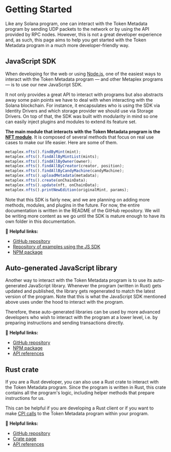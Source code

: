 # Getting Started

Like any Solana program, one can interact with the Token Metadata program by sending UDP packets to the network or by using the API provided by RPC nodes. However, this is not a great developer experience and, as such, this page aims to help you get started with the Token Metadata program in a much more developer-friendly way.

## JavaScript SDK

When developing for the web or using [Node.js](https://nodejs.org/en/), one of the easiest ways to interact with the Token Metadata program — and other Metaplex programs — is to use our new JavaScript SDK.

It not only provides a great API to interact with programs but also abstracts away some pain points we have to deal with when interacting with the Solana blockchain. For instance, it encapsulates who is using the SDK via Identity Drivers and which storage provider we should use via Storage Drivers. On top of that, the SDK was built with modularity in mind so one can easily inject plugins and modules to extend its feature set.

**The main module that interacts with the Token Metadata program is the [NFT module](https://github.com/metaplex-foundation/js-next#nfts)**. It is composed of several methods that focus on real use cases to make our life easier. Here are some of them.

```ts
metaplex.nfts().findByMint(mint);
metaplex.nfts().findAllByMintList(mints);
metaplex.nfts().findAllByOwner(owner);
metaplex.nfts().findAllByCreator(creator, position);
metaplex.nfts().findAllByCandyMachine(candyMachine);
metaplex.nfts().uploadMetadata(metadata);
metaplex.nfts().create(onChainData);
metaplex.nfts().update(nft, onChainData);
metaplex.nfts().printNewEdition(originalMint, params);
```

Note that this SDK is fairly new, and we are planning on adding more methods, modules, and plugins in the future. For now, the entire documentation is written in the README of the GitHub repository. We will be writing more content as we go until the SDK is mature enough to have its own folder in this documentation.

🔗 **Helpful links:**

- [GitHub repository](https://github.com/metaplex-foundation/js-next)
- [Repository of examples using the JS SDK](https://github.com/metaplex-foundation/js-examples)
- [NPM package](https://www.npmjs.com/package/@metaplex-foundation/js-next)

## Auto-generated JavaScript library

Another way to interact with the Token Metadata program is to use its auto-generated JavaScript library. Whenever the program (written in Rust) gets updated and published, the library gets regenerated to match the latest version of the program. Note that this is what the JavaScript SDK mentioned above uses under the hood to interact with the program.

Therefore, these auto-generated libraries can be used by more advanced developers who wish to interact with the program at a lower level, i.e. by preparing instructions and sending transactions directly.

🔗 **Helpful links:**

- [GitHub repository](https://github.com/metaplex-foundation/metaplex-program-library/tree/master/token-metadata/js)
- [NPM package](https://www.npmjs.com/package/@metaplex-foundation/mpl-token-metadata)
- [API references](https://metaplex-foundation.github.io/metaplex-program-library/docs/token-metadata/index.html)

## Rust crate

If you are a Rust developer, you can also use a Rust crate to interact with the Token Metadata program. Since the program is written in Rust, this crate contains all the program's logic, including helper methods that prepare instructions for us.

This can be helpful if you are developing a Rust client or if you want to make [CPI calls](https://solanacookbook.com/references/programs.html#how-to-do-cross-program-invocation) to the Token Metadata program within your program.

🔗 **Helpful links:**

- [GitHub repository](https://github.com/metaplex-foundation/metaplex-program-library/tree/master/token-metadata/program)
- [Crate page](https://crates.io/crates/mpl-token-metadata)
- [API references](https://docs.rs/mpl-token-metadata/latest/mpl_token_metadata/)
